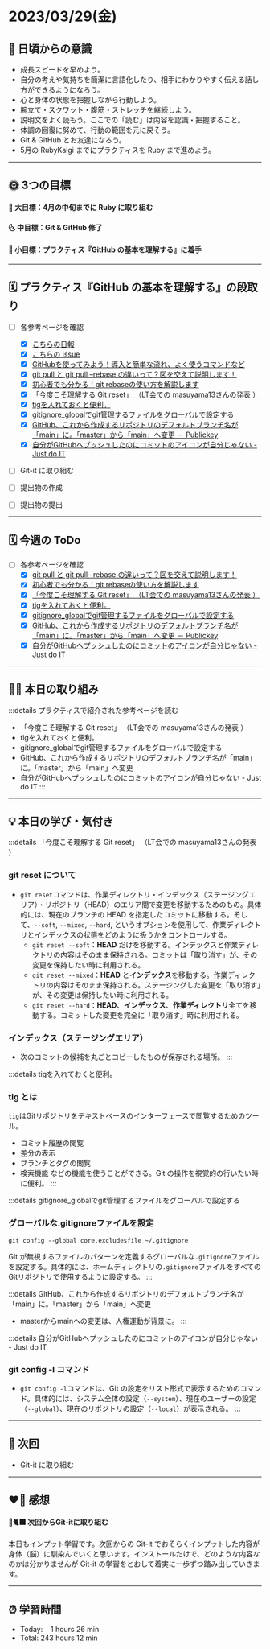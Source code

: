# 2023/03/29(金)
## 🕺 日頃からの意識
- 成長スピードを早めよう。
- 自分の考えや気持ちを簡潔に言語化したり、相手にわかりやすく伝える話し方ができるようになろう。
- 心と身体の状態を把握しながら行動しよう。
- 腕立て・スクワット・腹筋・ストレッチを継続しよう。
- 説明文をよく読もう。ここでの「読む」は内容を認識・把握すること。
- 体調の回復に努めて、行動の範囲を元に戻そう。
- Git & GitHub とお友達になろう。
- 5月の RubyKaigi までにプラクティスを Ruby まで進めよう。

---


## 🌞 3つの目標
#### 🌝 大目標：4月の中旬までに Ruby に取り組む
#### 🌜 中目標：Git & GitHub 修了
#### 🌚 小目標：プラクティス『GitHub の基本を理解する』に着手

---


## 🗓️ プラクティス『GitHub の基本を理解する』の段取り
- [ ] 各参考ページを確認
  - [x] [こちらの日報](https://bootcamp.fjord.jp/reports/24447#comment_48036)
  - [x] [こちらの issue](https://github.com/jlord/patchwork/issues/27932)
  - [x] [GitHubを使ってみよう！導入と簡単な流れ、よく使うコマンドなど](https://wp.yat-net.com/?p=3874)
  - [x] [git pull と git pull –rebase の違いって？図を交えて説明します！](https://kray.jp/blog/git-pull-rebase/)
  - [x] [初心者でも分かる！git rebaseの使い方を解説します](https://liginc.co.jp/web/tool/79390)
  - [x] [「今度こそ理解する Git reset」 （LT会での masuyama13さんの発表 ）](https://speakerdeck.com/masuyama13/git-reset-200822)
  - [x] [tigを入れておくと便利。](https://qiita.com/suino/items/b0dae7e00bd7165f79ea)
  - [x] [gitignore_globalでgit管理するファイルをグローバルで設定する](https://qiita.com/miyarappo/items/66d6212d312a68fa3b99)
  - [x] [GitHub、これから作成するリポジトリのデフォルトブランチ名が「main」に。「master」から「main」へ変更 － Publickey](https://www.publickey1.jp/blog/20/githubmainmastermain.html)
  - [x] [自分がGitHubへプッシュしたのにコミットのアイコンが自分じゃない - Just do IT](https://k-koh.hatenablog.com/entry/2020/02/01/160119)
- [ ] Git-it に取り組む
- [ ] 提出物の作成
- [ ] 提出物の提出


---


## 🗓️ 今週の ToDo
- [ ] 各参考ページを確認
  - [x] [git pull と git pull –rebase の違いって？図を交えて説明します！](https://kray.jp/blog/git-pull-rebase/)
  - [x] [初心者でも分かる！git rebaseの使い方を解説します](https://liginc.co.jp/web/tool/79390)
  - [x] [「今度こそ理解する Git reset」 （LT会での masuyama13さんの発表 ）](https://speakerdeck.com/masuyama13/git-reset-200822)
  - [x] [tigを入れておくと便利。](https://qiita.com/suino/items/b0dae7e00bd7165f79ea)
  - [x] [gitignore_globalでgit管理するファイルをグローバルで設定する](https://qiita.com/miyarappo/items/66d6212d312a68fa3b99)
  - [x] [GitHub、これから作成するリポジトリのデフォルトブランチ名が「main」に。「master」から「main」へ変更 － Publickey](https://www.publickey1.jp/blog/20/githubmainmastermain.html)
  - [x] [自分がGitHubへプッシュしたのにコミットのアイコンが自分じゃない - Just do IT](https://k-koh.hatenablog.com/entry/2020/02/01/160119)

---


## ✍🏻 本日の取り組み
:::details プラクティスで紹介された参考ページを読む
- 「今度こそ理解する Git reset」 （LT会での masuyama13さんの発表 ）
- tigを入れておくと便利。
- gitignore_globalでgit管理するファイルをグローバルで設定する
- GitHub、これから作成するリポジトリのデフォルトブランチ名が「main」に。「master」から「main」へ変更
- 自分がGitHubへプッシュしたのにコミットのアイコンが自分じゃない - Just do IT
:::

---


## 💡 本日の学び・気付き
:::details 「今度こそ理解する Git reset」 （LT会での masuyama13さんの発表 ）
### git reset について
- `git reset`コマンドは、作業ディレクトリ・インデックス（ステージングエリア）・リポジトリ（HEAD）のエリア間で変更を移動するためのもの。具体的には、現在のブランチの HEAD を指定したコミットに移動する。そして、`--soft`, `--mixed`, `--hard`, というオプションを使用して、作業ディレクトリとインデックスの状態をどのように扱うかをコントロールする。
  - `git reset --soft`：**HEAD** だけを移動する。インデックスと作業ディレクトリの内容はそのまま保持される。コミットは「取り消す」が、その変更を保持したい時に利用される。
  - `git reset --mixed`：**HEAD** と**インデックス**を移動する。作業ディレクトリの内容はそのまま保持される。ステージングした変更を「取り消す」が、その変更は保持したい時に利用される。
  - `git reset --hard`：**HEAD**、**インデックス**、**作業ディレクトリ**全てを移動する。コミットした変更を完全に「取り消す」時に利用される。

### インデックス（ステージングエリア）
- 次のコミットの候補を丸ごとコピーしたものが保存される場所。
:::

:::details tigを入れておくと便利。
### tig とは
`tig`はGitリポジトリをテキストベースのインターフェースで閲覧するためのツール。
- コミット履歴の閲覧
- 差分の表示
- ブランチとタグの閲覧
- 検索機能
などの機能を使うことができる。Git の操作を視覚的の行いたい時に便利。
:::

:::details gitignore_globalでgit管理するファイルをグローバルで設定する
### グローバルな.gitignoreファイルを設定
```
git config --global core.excludesfile ~/.gitignore
```
Git が無視するファイルのパターンを定義するグローバルな`.gitignore`ファイルを設定する。具体的には、ホームディレクトリの`.gitignore`ファイルをすべてのGitリポジトリで使用するように設定する。
:::

:::details GitHub、これから作成するリポジトリのデフォルトブランチ名が「main」に。「master」から「main」へ変更
- masterからmainへの変更は、人権運動が背景に。
:::

:::details 自分がGitHubへプッシュしたのにコミットのアイコンが自分じゃない - Just do IT
### git config -l コマンド
- `git config -l`コマンドは、Git の設定をリスト形式で表示するためのコマンド。具体的には、システム全体の設定（`--system`）、現在のユーザーの設定（`--global`）、現在のリポジトリの設定（`--local`）が表示される。
:::

---


## 📍 次回
  -  Git-it に取り組む

---


## ❤️‍🔥 感想
#### 🐙🐈‍⬛ 次回からGit-itに取り組む
本日もインプット学習です。次回からの Git-it でおそらくインプットした内容が身体（脳）に馴染んでいくと思います。インストールだけで、どのような内容なのかは分かりませんが Git-it の学習をとおして着実に一歩ずつ踏み出していきます。

---

## ⏰ 学習時間
- Today:&nbsp;&nbsp;&nbsp; 1 hours 26 min
- Total: 243 hours 12 min
